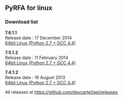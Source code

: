 ## PyRFA for linux

### Download list

__7.6.1.1__    
Release date : 17 December 2014   
[64bit Linux (Python 2.7 + GCC 4.4)](https://github.com/devcartel/api/releases/download/pyrfa7.6.1.1/pyrfa7.6.1.1-linux-x86_64.zip)  

__7.5.1.2__    
Release date : 11 February 2014   
[64bit Linux (Python 2.7 + GCC 4.4)](https://github.com/devcartel/api/releases/download/pyrfa7.5.1.2/pyrfa7.5.1.2-linux-x86_64.zip)       

__7.4.1.2__    
Release date : 16 August 2013   
[64bit Linux (Python 2.7 + GCC 4.4)](https://github.com/devcartel/api/releases/download/pyrfa7.4.1.2/pyrfa7.4.1.2-linux-x86_64.zip) 
  
All releases at https://github.com/devcartel/api/releases 
